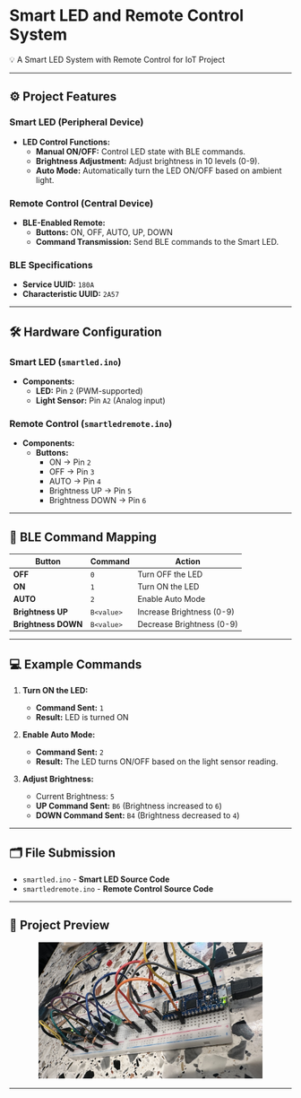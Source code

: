 # Smart LED and Remote Control System

💡 A Smart LED System with Remote Control for IoT Project

---

## ⚙️ **Project Features**  

### **Smart LED (Peripheral Device)**  
- **LED Control Functions:**  
  - **Manual ON/OFF:** Control LED state with BLE commands.  
  - **Brightness Adjustment:** Adjust brightness in 10 levels (0-9).  
  - **Auto Mode:** Automatically turn the LED ON/OFF based on ambient light.  

### **Remote Control (Central Device)**  
- **BLE-Enabled Remote:**  
  - **Buttons:** ON, OFF, AUTO, UP, DOWN  
  - **Command Transmission:** Send BLE commands to the Smart LED.  

### **BLE Specifications**  
- **Service UUID:** `180A`  
- **Characteristic UUID:** `2A57`  

---

## 🛠️ **Hardware Configuration**  

### **Smart LED (`smartled.ino`)**  
- **Components:**  
  - **LED:** Pin `2` (PWM-supported)  
  - **Light Sensor:** Pin `A2` (Analog input)  

### **Remote Control (`smartledremote.ino`)**  
- **Components:**  
  - **Buttons:**  
    - ON → Pin `2`  
    - OFF → Pin `3`  
    - AUTO → Pin `4`  
    - Brightness UP → Pin `5`  
    - Brightness DOWN → Pin `6`  

---

## 📶 **BLE Command Mapping**  

| **Button**           | **Command**     | **Action**               |
|----------------------|------------------|--------------------------|
| **OFF**              | `0`              | Turn OFF the LED         |
| **ON**               | `1`              | Turn ON the LED          |
| **AUTO**             | `2`              | Enable Auto Mode         |
| **Brightness UP**    | `B<value>`       | Increase Brightness (0-9)|
| **Brightness DOWN**  | `B<value>`       | Decrease Brightness (0-9)|  

---

## 💻 **Example Commands**  

1. **Turn ON the LED:**  
   - **Command Sent:** `1`  
   - **Result:** LED is turned ON  

2. **Enable Auto Mode:**  
   - **Command Sent:** `2`  
   - **Result:** The LED turns ON/OFF based on the light sensor reading.  

3. **Adjust Brightness:**  
   - Current Brightness: `5`  
   - **UP Command Sent:** `B6` (Brightness increased to `6`)  
   - **DOWN Command Sent:** `B4` (Brightness decreased to `4`)  

---

## 🗂️ **File Submission**  

- `smartled.ino` - **Smart LED Source Code**  
- `smartledremote.ino` - **Remote Control Source Code**  

---

## 📸 **Project Preview**  

<div align="center">
  <img src="images/smart_led.png" alt="Smart LED Preview" width="400">
</div>

---
